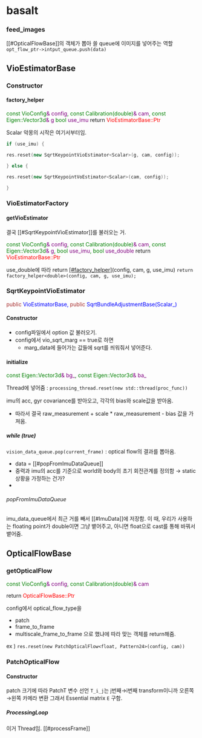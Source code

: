 # basalt
### feed_images
[[#OpticalFlowBase]]의 객체가 뽑아 쓸 queue에 이미지를 넣어주는 역할
`opt_flow_ptr->intput_queue.push(data)`
## VioEstimatorBase

### Constructor

#### factory_helper
<span style="color:green">const VioConfig<span style="color: purple">& config</span>, const Calibration(double)<span style="color: purple">& cam</span>, const Eigen::Vector3d<span style="color: purple">& g</span> bool<span style="color: purple"> use_imu</span></span>
return <span style="color: red"> VioEstimatorBase::Ptr </span>

Scalar 악몽의 시작은 여기서부터임.
```C++
if (use_imu) {

res.reset(new SqrtKeypointVioEstimator<Scalar>(g, cam, config));

} else {

res.reset(new SqrtKeypointVoEstimator<Scalar>(cam, config));

}
```
### VioEstimatorFactory
#### getVioEstimator
결국 [[#SqrtKeypointVioEstimator]]를 불러오는 거.

<span style="color: green">const VioConfig<span style="color: purple">& config</span>, const Calibration(double)<span style="color: purple">& cam</span>, const Eigen::Vector3d<span style="color: purple">& g</span>, bool<span style="color: purple"> use_imu</span>, bool<span style="color: purple"> use_double</span> </span>
return <span style="color: red"> VioEstimatorBase::Ptr </span>

use_double에 따라 
return [[#factory_helper]](float)(config, cam, g, use_imu)
`return factory_helper<double>(config, cam, g, use_imu);`

### SqrtKeypointVioEstimator 
<span style="color: brown">public <span style="color: blue">VioEstimatorBase, </span>public <span style="color: blue">SqrtBundleAdjustmentBase(Scalar_)</span></span>

#### Constructor
- config파일에서 option 값 불러오기.
- config에서 vio_sqrt_marg == true로 하면
	- marg_data에 들어가는 값들에 sqrt를 씌워줘서 넣어준다.

#### initialize
<span style="color:green">const Eigen::Vector3d<span style="color:purple">& bg_</span>, const Eigen::Vector3d<span style="color:purple">& ba_</span></span>

Thread에 넣어줌 : `processing_thread.reset(new std::thread(proc_func))`

imu의 acc, gyr covariance를 받아오고, 각각의 bias와 scale값을 받아옴.
- 따라서 결국 raw_measurement + scale * raw_measurement - bias 값을 가져옴.
##### while (true)
`vision_data_queue.pop(current_frame)` : optical flow의 결과를 뽑아옴.

- data = [[#popFromImuDataQueue]]
- 중력과 imu의 acc를 기준으로 world와 body의 초기 회전관계를 정의함 → static 상황을 가정하는 건가?
- 

###### popFromImuDataQueue
imu_data_queue에서 최근 거를 빼서 [[#ImuData]]에 저장함.
이 때, 우리가 사용하는 floating point가 double이면 그냥 뱉어주고, 아니면 float으로 cast를 통해 바꿔서 뱉어줌.

## OpticalFlowBase
### getOpticalFlow
<span style="color: green">const VioConfig<span style="color: purple">& config</span>, const Calibration(double)<span style="color: purple">& cam</span></span>

return <span style="color:red">OpticalFlowBase::Ptr</span>

config에서 optical_flow_type을 
- patch
- frame_to_frame
- multiscale_frame_to_frame
으로 했냐에 따라  맞는 객체를 return해줌.

ex ) `res.reset(new PatchOpticalFlow<float, Pattern24>(config, cam))`

### PatchOpticalFlow
#### Constructor
patch 크기에 따라 PatchT 변수 선언
`T_i_j`는 j번째→i번째 transform이니까 오른쪽→왼쪽 카메라 변환
그래서 Essential matrix `E` 구함.

##### ProcessingLoop
이거 Thread임.
[[#processFrame]]




